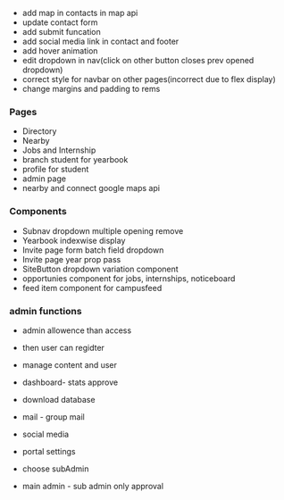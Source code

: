 - add map in contacts in map api
- update contact form
- add submit funcation
- add social media link in contact and footer
- add hover animation
- edit dropdown in nav(click on other button closes prev opened dropdown)
- correct style for navbar on other pages(incorrect due to flex display)
- change margins and padding to rems

### Pages
- Directory
- Nearby
- Jobs and Internship
- branch student for yearbook
- profile for student
- admin page
- nearby and connect google maps api

### Components

- Subnav dropdown multiple opening remove
- Yearbook indexwise display
- Invite page form batch field dropdown
- Invite page year prop pass
- SiteButton dropdown variation component
- opportunies component for jobs, internships, noticeboard
- feed item component for campusfeed

### admin functions
- admin allowence than access
- then user can regidter

- manage content and user
- dashboard- stats approve
- download database
- mail - group mail
- social media
- portal settings
- choose subAdmin
- main admin - sub admin only approval
